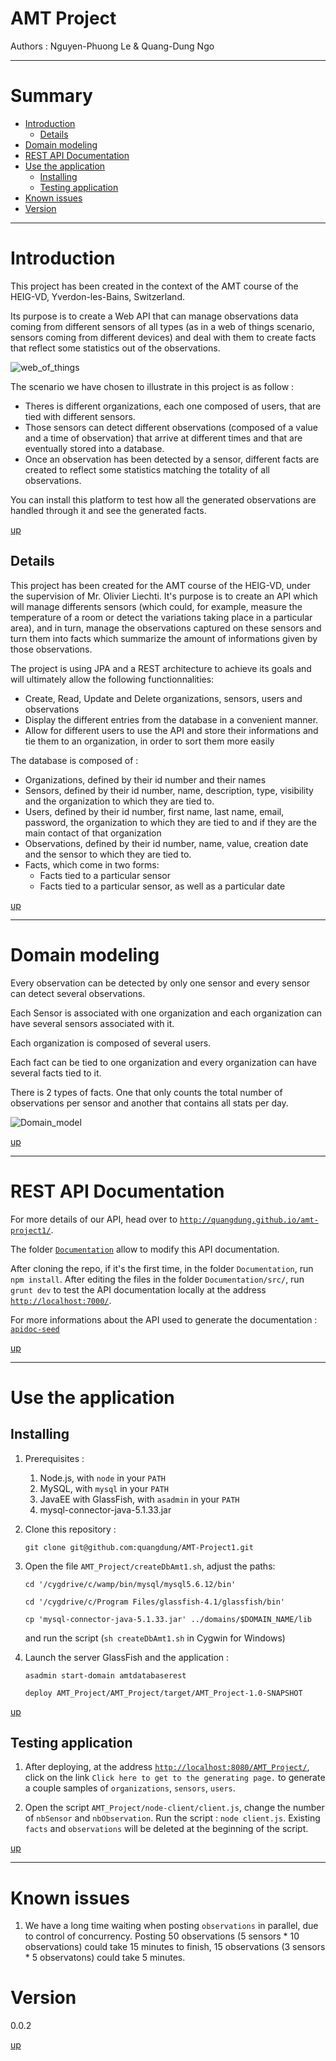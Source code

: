 AMT Project
============

Authors : Nguyen-Phuong Le & Quang-Dung Ngo

---

# Summary

- [Introduction](#Introduction) <a id="Introduction_s"></a>
	- [Details](#Details) <a id="Details_s"></a>
- [Domain modeling](#Domain_modeling) <a id="Domain_modeling_s"></a>
- [REST API Documentation](#REST_API_Documentation) <a id="REST_API_Documentation_s"></a>
- [Use the application](#Use_the_application) <a id="Use_the_application_s"></a>
	- [Installing](#Installing) <a id="Installing_s"></a>
	- [Testing application](#Testing_application) <a id="Testing_application_s"></a>
- [Known issues](#Known_issues) <a id="Known_issues_s"></a>
- [Version](#Version) <a id="Version_s"></a>


---
# Introduction <a id="Introduction"></a>

This project has been created in the context of the AMT course of the HEIG-VD, Yverdon-les-Bains, Switzerland.

Its purpose is to create a Web API that can manage observations data coming from different sensors of all types (as in a web of things scenario, sensors coming from different devices) and deal with them to create facts that reflect some statistics out of the observations.

![web_of_things](./images/web_of_things.png)

The scenario we have chosen to illustrate in this project is as follow : 
- Theres is different organizations, each one composed of users, that are tied with different sensors.
- Those sensors can detect different observations (composed of a value and a time of observation) that arrive at different times and that are eventually stored into a database.
- Once an observation has been detected by a sensor, different facts are created to reflect some statistics matching the totality of all observations.

You can install this platform to test how all the generated observations are handled through it and see the generated facts.

[up](#Introduction_s)

## Details <a id="Details"></a>

This project has been created for the AMT course of the HEIG-VD, under the supervision of Mr. Olivier Liechti.
It's purpose is to create an API which will manage differents sensors (which could, for example, measure the temperature of a room or detect the variations taking place in a particular area), and in turn, manage the observations captured on these sensors and turn them into facts which summarize the amount of informations given by those observations. 

The project is using JPA and a REST architecture to achieve its goals and will ultimately allow the following functionnalities:
  - Create, Read, Update and Delete organizations, sensors, users and observations
  - Display the different entries from the database in a convenient manner.
  - Allow for different users to use the API and store their informations and tie them to an organization, in order to sort them more easily

The database is composed of :
  - Organizations, defined by their id number and their names
  - Sensors, defined by their id number, name, description, type, visibility and the organization to which they are tied to.
  - Users, defined by their id number, first name, last name, email, password, the organization to which they are tied to and if they are the main contact of that organization
  - Observations, defined by their id number, name, value, creation date and the sensor to which they are tied to.
  - Facts, which come in two forms:
    - Facts tied to a particular sensor
    - Facts tied to a particular sensor, as well as a particular date

[up](#Details_s)

---
# Domain modeling <a id="Domain_modeling"></a>

Every observation can be detected by only one sensor and every sensor can detect several observations.

Each Sensor is associated with one organization and each organization can have several sensors associated with it.

Each organization is composed of several users.

Each fact can be tied to one organization and every organization can have several facts tied to it.

There is 2 types of facts. One that only counts the total number of observations per sensor and another that contains all stats per day.

![Domain_model](./images/domain_model.png)

[up](#Domain_modeling_s)

---

# REST API Documentation <a id="REST_API_Documentation"></a>

For more details of our API, head over to [`http://quangdung.github.io/amt-project1/`](http://quangdung.github.io/amt-project1/).

The folder [`Documentation`](https://github.com/quangdung/AMT-Project1/tree/master/Documentation) allow to modify this API documentation.

After cloning the repo, if it's the first time, in the folder `Documentation`, run `npm install`. After editing the files in the folder `Documentation/src/`, run `grunt dev` to test the API documentation locally at the address [`http://localhost:7000/`](http://localhost:7000/).

For more informations about the API used to generate the documentation : [`apidoc-seed`](https://github.com/lotaris/apidoc-seed)

[up](#REST_API_Documentation_s)

---

# Use the application <a id="Use_the_application"></a>

## Installing <a id="Installing"></a>

1. Prerequisites : 
	1. Node.js, with `node` in your `PATH`
	2. MySQL, with `mysql` in your `PATH`
	3. JavaEE with GlassFish, with `asadmin` in your `PATH`
	4. mysql-connector-java-5.1.33.jar
2. Clone this repository :

	```
	git clone git@github.com:quangdung/AMT-Project1.git

	```

3. Open the file `AMT_Project/createDbAmt1.sh`, adjust the paths:

	```
	cd '/cygdrive/c/wamp/bin/mysql/mysql5.6.12/bin'

	cd '/cygdrive/c/Program Files/glassfish-4.1/glassfish/bin'

	cp 'mysql-connector-java-5.1.33.jar' ../domains/$DOMAIN_NAME/lib

	```

	and run the script (`sh createDbAmt1.sh` in Cygwin for Windows)

4. Launch the server GlassFish and the application :

	```
	asadmin start-domain amtdatabaserest  
	
	deploy AMT_Project/AMT_Project/target/AMT_Project-1.0-SNAPSHOT
	```

[up](#Installing_s)

## Testing application <a id="Testing_application"></a>

1. After deploying, at the address [`http://localhost:8080/AMT_Project/`](http://localhost:8080/AMT_Project/), click on the link `Click here to get to the generating page.` to generate a couple samples of `organizations`, `sensors`, `users`.

2. Open the script `AMT_Project/node-client/client.js`, change the number of `nbSensor` and `nbObservation`. Run the script : `node client.js`. Existing `facts` and `observations` will be deleted at the beginning of the script.

[up](#Testing_application_s)

---


# Known issues <a id="Known_issues"></a>

1. We have a long time waiting when posting `observations` in parallel, due to control of concurrency. Posting 50 observations (5 sensors * 10 observations) could take 15 minutes to finish, 15 observations (3 sensors * 5 observatons) could take 5 minutes.


# Version <a id="Version"></a>
0.0.2

[up](#Version_s)
